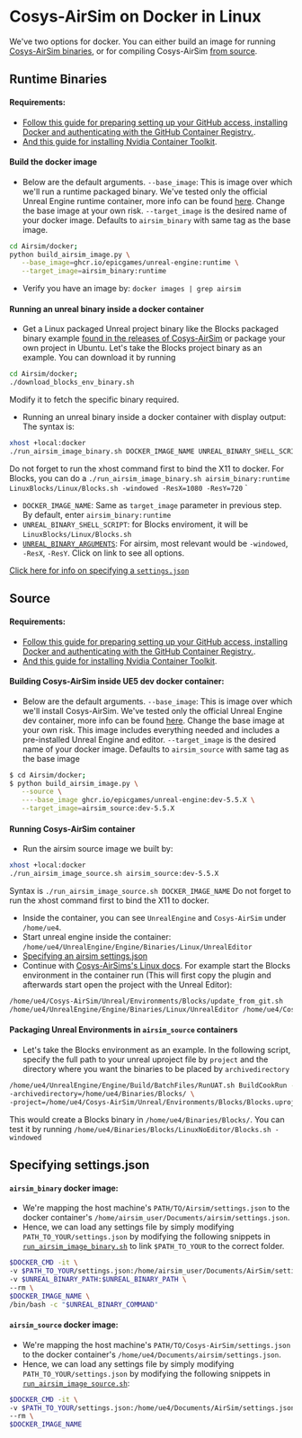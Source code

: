# Cosys-AirSim on Docker in Linux
We've two options for docker. You can either build an image for running [Cosys-AirSim binaries](#runtime-binaries), or for compiling Cosys-AirSim [from source](#source).

## Runtime Binaries

#### Requirements:
 - [Follow this guide for preparing setting up your GitHub access, installing Docker and authenticating with the GitHub Container Registry.](https://dev.epicgames.com/documentation/en-us/unreal-engine/quick-start-guide-for-using-container-images-in-unreal-engine).
 - [And this guide for installing Nvidia Container Toolkit](https://docs.nvidia.com/datacenter/cloud-native/container-toolkit/latest/install-guide.html).
 
#### Build the docker image
- Below are the default arguments.
  `--base_image`: This is image over which we'll run a runtime packaged binary. We've tested only the official Unreal Engine runtime container, more info can be found [here](https://dev.epicgames.com/documentation/en-us/unreal-engine/overview-of-containers-in-unreal-engine). Change the base image at your own risk.
   `--target_image` is the desired name of your docker image.
   Defaults to `airsim_binary` with same tag as the base image.

```bash
cd Airsim/docker;
python build_airsim_image.py \
   --base_image=ghcr.io/epicgames/unreal-engine:runtime \
   --target_image=airsim_binary:runtime
```

- Verify you have an image by:
 `docker images | grep airsim`

#### Running an unreal binary inside a docker container
- Get a Linux packaged Unreal project binary like the Blocks packaged binary example [found in the releases of Cosys-AirSim](https://github.com/Cosys-Lab/Cosys-AirSim/releases) or package your own project in Ubuntu.
Let's take the Blocks project binary as an example.
You can download it by running

```bash
cd Airsim/docker;
./download_blocks_env_binary.sh
```

Modify it to fetch the specific binary required.

- Running an unreal binary inside a docker container with display output:
  The syntax is:

```bash
xhost +local:docker
./run_airsim_image_binary.sh DOCKER_IMAGE_NAME UNREAL_BINARY_SHELL_SCRIPT UNREAL_BINARY_ARGUMENTS
```

   Do not forget to run the xhost command first to bind the X11 to docker.
   For Blocks, you can do a `./run_airsim_image_binary.sh airsim_binary:runtime LinuxBlocks/Linux/Blocks.sh -windowed -ResX=1080 -ResY=720`
`

   * `DOCKER_IMAGE_NAME`: Same as `target_image` parameter in previous step. By default, enter `airsim_binary:runtime`
   * `UNREAL_BINARY_SHELL_SCRIPT`: for Blocks enviroment, it will be `LinuxBlocks/Linux/Blocks.sh`
   * [`UNREAL_BINARY_ARGUMENTS`](https://docs.unrealengine.com/en-us/Programming/Basics/CommandLineArguments):
      For airsim, most relevant would be `-windowed`, `-ResX`, `-ResY`. Click on link to see all options.

[Click here for info on specifying a `settings.json`](#specifying-settingsjson)

## Source
#### Requirements:
 - [Follow this guide for preparing setting up your GitHub access, installing Docker and authenticating with the GitHub Container Registry.](https://dev.epicgames.com/documentation/en-us/unreal-engine/quick-start-guide-for-using-container-images-in-unreal-engine).
 - [And this guide for installing Nvidia Container Toolkit](https://docs.nvidia.com/datacenter/cloud-native/container-toolkit/latest/install-guide.html).

#### Building Cosys-AirSim inside UE5 dev docker container:
- Below are the default arguments.
  `--base_image`: This is image over which we'll install Cosys-AirSim. We've tested only the official Unreal Engine dev container, more info can be found [here](https://dev.epicgames.com/documentation/en-us/unreal-engine/overview-of-containers-in-unreal-engine). Change the base image at your own risk. This image includes everything needed and includes a pre-installed Unreal Engine and editor. 
   `--target_image` is the desired name of your docker image.
   Defaults to `airsim_source` with same tag as the base image

```bash
$ cd Airsim/docker;
$ python build_airsim_image.py \
   --source \
   ----base_image ghcr.io/epicgames/unreal-engine:dev-5.5.X \
   --target_image=airsim_source:dev-5.5.X
```

#### Running Cosys-AirSim container
* Run the airsim source image we built by:

```bash
xhost +local:docker
./run_airsim_image_source.sh airsim_source:dev-5.5.X
```

   Syntax is `./run_airsim_image_source.sh DOCKER_IMAGE_NAME`
   Do not forget to run the xhost command first to bind the X11 to docker.

* Inside the container, you can see `UnrealEngine` and `Cosys-AirSim` under `/home/ue4`.
* Start unreal engine inside the container:
   `/home/ue4/UnrealEngine/Engine/Binaries/Linux/UnrealEditor`
* [Specifying an airsim settings.json](#specifying-settingsjson)
* Continue with [Cosys-AirSims's Linux docs](install_linux.md#build-unreal-environment).
  For example start the Blocks environment in the container run (This will first copy the plugin and afterwards start open the project with the Unreal Editor):
```bash
/home/ue4/Cosys-AirSim/Unreal/Environments/Blocks/update_from_git.sh
/home/ue4/UnrealEngine/Engine/Binaries/Linux/UnrealEditor /home/ue4/Cosys-AirSim/Unreal/Environments/Blocks/Blocks.uproject
```

#### Packaging Unreal Environments in `airsim_source` containers
* Let's take the Blocks environment as an example.
    In the following script, specify the full path to your unreal uproject file by `project` and the directory where you want the binaries to be placed by `archivedirectory`

```bash
/home/ue4/UnrealEngine/Engine/Build/BatchFiles/RunUAT.sh BuildCookRun -platform=Linux -clientconfig=Development -serverconfig=Development -noP4 -cook -allmaps -build -stage -prereqs -pak -archive \
-archivedirectory=/home/ue4/Binaries/Blocks/ \
-project=/home/ue4/Cosys-AirSim/Unreal/Environments/Blocks/Blocks.uproject
```

This would create a Blocks binary in `/home/ue4/Binaries/Blocks/`.
You can test it by running `/home/ue4/Binaries/Blocks/LinuxNoEditor/Blocks.sh -windowed`

## Specifying settings.json
#### `airsim_binary` docker image:
  - We're mapping the host machine's `PATH/TO/Airsim/settings.json` to the docker container's `/home/airsim_user/Documents/airsim/settings.json`.
  - Hence, we can load any settings file by simply modifying `PATH_TO_YOUR/settings.json` by modifying the following snippets in [`run_airsim_image_binary.sh`](https://github.com/Cosys-Lab/Cosys-AirSim/blob/main/docker/run_airsim_image_binary.sh) to link `$PATH_TO_YOUR` to the correct folder. 

```sh
$DOCKER_CMD -it \
-v $PATH_TO_YOUR/settings.json:/home/airsim_user/Documents/AirSim/settings.json \
-v $UNREAL_BINARY_PATH:$UNREAL_BINARY_PATH \
--rm \
$DOCKER_IMAGE_NAME \
/bin/bash -c "$UNREAL_BINARY_COMMAND"
```

####  `airsim_source` docker image:

  * We're mapping the host machine's `PATH/TO/Cosys-AirSim/settings.json` to the docker container's `/home/ue4/Documents/airsim/settings.json`.
  * Hence, we can load any settings file by simply modifying `PATH_TO_YOUR/settings.json` by modifying the following snippets in [`run_airsim_image_source.sh`](https://github.com/Cosys-Lab/Cosys-AirSim/blob/main/docker/run_airsim_image_source.sh):

```sh
$DOCKER_CMD -it \
-v $PATH_TO_YOUR/settings.json:/home/ue4/Documents/AirSim/settings.json \   
--rm \
$DOCKER_IMAGE_NAME
```
